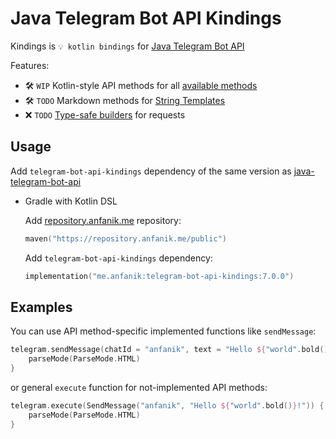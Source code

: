 # Java Telegram Bot API Kindings

Kindings is `💡 kotlin bindings` for [Java Telegram Bot API](https://github.com/pengrad/java-telegram-bot-api)

Features:
* 🛠 `WIP` Kotlin-style API methods for all [available methods](https://core.telegram.org/bots/api#available-methods)
* 🛠 `TODO` Markdown methods for [String Templates](https://kotlinlang.org/docs/strings.html#string-templates)
* ❌ `TODO` [Type-safe builders](https://kotlinlang.org/docs/type-safe-builders.html) for requests

## Usage
Add `telegram-bot-api-kindings` dependency of the same version as [java-telegram-bot-api](https://github.com/pengrad/java-telegram-bot-api)

* Gradle with Kotlin DSL

    Add [repository.anfanik.me]("https://repository.anfanik.me") repository:
    ```kotlin
    maven("https://repository.anfanik.me/public")
    ```
  
    Add `telegram-bot-api-kindings` dependency:
    ```kotlin
    implementation("me.anfanik:telegram-bot-api-kindings:7.0.0")
    ```

## Examples

You can use API method-specific implemented functions like `sendMessage`: 

```kotlin
telegram.sendMessage(chatId = "anfanik", text = "Hello ${"world".bold()}!") {
    parseMode(ParseMode.HTML)
}
```

or general `execute` function for not-implemented API methods:

```kotlin
telegram.execute(SendMessage("anfanik", "Hello ${"world".bold()}!")) {
    parseMode(ParseMode.HTML)
}
```